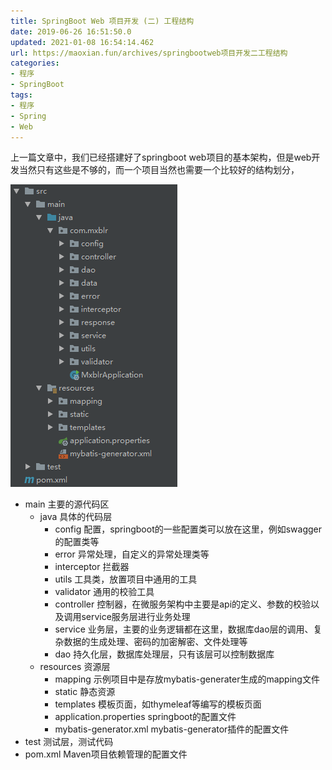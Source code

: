 ```yaml
---
title: SpringBoot Web 项目开发 (二) 工程结构
date: 2019-06-26 16:51:50.0
updated: 2021-01-08 16:54:14.462
url: https://maoxian.fun/archives/springbootweb项目开发二工程结构
categories: 
- 程序
- SpringBoot
tags: 
- 程序
- Spring
- Web
---
```


上一篇文章中，我们已经搭建好了springboot web项目的基本架构，但是web开发当然只有这些是不够的，而一个项目当然也需要一个比较好的结构划分，

![img](springbootweb项目开发二工程结构/image-9b8189d3e15f07574698cf9232d72c34-bb380d-1610093408.png)

- main 主要的源代码区
  - java 具体的代码层
    - config 配置，springboot的一些配置类可以放在这里，例如swagger的配置类等
    - error 异常处理，自定义的异常处理类等
    - interceptor 拦截器
    - utils 工具类，放置项目中通用的工具
    - validator 通用的校验工具
    - controller 控制器，在微服务架构中主要是api的定义、参数的校验以及调用service服务层进行业务处理
    - service 业务层，主要的业务逻辑都在这里，数据库dao层的调用、复杂数据的生成处理、密码的加密解密、文件处理等
    - dao 持久化层，数据库处理层，只有该层可以控制数据库
  - resources 资源层
    - mapping 示例项目中是存放mybatis-generater生成的mapping文件
    - static 静态资源
    - templates 模板页面，如thymeleaf等编写的模板页面
    - application.properties springboot的配置文件
    - mybatis-generator.xml mybatis-generator插件的配置文件
- test 测试层，测试代码
- pom.xml Maven项目依赖管理的配置文件